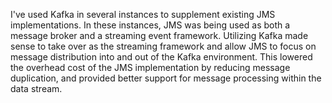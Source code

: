 I've used Kafka in several instances to supplement existing JMS implementations. 
In these instances, JMS was being used as both a message broker and a streaming
event framework. Utilizing Kafka made sense to take over as the streaming
framework and allow JMS to focus on message distribution into and out of the
Kafka environment. This lowered the overhead cost of the JMS implementation by 
reducing message duplication, and provided better support for message processing 
within the data stream.